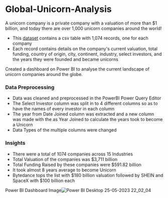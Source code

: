 # Global-Unicorn-Analysis
A unicorn company is a private company with a valuation of more than $1 billion, and today there are over 1,000 unicorn companies around the world!

* This [dataset](https://www.mavenanalytics.io/blog/maven-unicorn-challenge) contains a csv table with 1,074 records, one for each company
* Each record contains details on the company's current valuation, total funding, country of origin, city, continent, industry, select investors, and the years they were founded and became unicorns

Created a dashboard on Power BI to analyse the current landscape of unicorn companies around the globe. 

### Data Preprocessing
 *  Data was cleaned and preprocessed in the PowerBI Power Query Editor
 *  The Select Investor column was split in to 4 different columns so as to have the names of every investor in each column
 *  The year from Date Joined column was extracted and a new column was made with the as Year Joined to calculate the years took to become a Unicorn
 *  Data Types of the multiple columns were changed
 
### Insights
 *  There were a total of 1074 companies across 15 Industries
 *  Total Valuation of the companies was $3,711 billion
 *  Total Funding Raised by these companies were $591.82 billion
 *  It took almost 8 years average to become Unicorn
 *  Bytedance tops the list with $180 billion valuation followed by SHEIN and SpaceX with $100 billion each
 
 
 Power BI Dashboard Image![Power BI Desktop 25-05-2023 22_02_04](https://github.com/ZuhairBhati/Maven-Unicorn-Analysis/assets/123544025/7f357eb4-14c9-419c-91a4-1c36b18efcdf)

